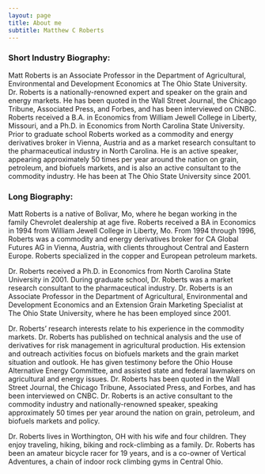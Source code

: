 ```yaml
---
layout: page
title: About me
subtitle: Matthew C Roberts
---
```


### Short Industry Biography:

Matt Roberts is an Associate Professor in the Department of Agricultural, Environmental and Development Economics at The Ohio State University. Dr. Roberts is a nationally-renowned expert and speaker on the grain and energy markets. He has been quoted in the Wall Street Journal, the Chicago Tribune, Associated Press, and Forbes, and has been interviewed on CNBC. Roberts received a B.A. in Economics from William Jewell College in Liberty, Missouri, and a Ph.D. in Economics from North Carolina State University. Prior to graduate school Roberts worked as a commodity and energy derivatives broker in Vienna, Austria and as a market research consultant to the pharmaceutical industry in North Carolina. He is an active speaker, appearing approximately 50 times per year around the nation on grain, petroleum, and biofuels markets, and is also an active consultant to the commodity industry. He has been at The Ohio State University since 2001.

### Long Biography:

Matt Roberts is a native of Bolivar, Mo, where he began working in the family Chevrolet dealership at age five. Roberts received a BA in Economics in 1994 from William Jewell College in Liberty, Mo. From 1994 through 1996, Roberts was a commodity and energy derivatives broker for CA Global Futures AG in Vienna, Austria, with clients throughout Central and Eastern Europe. Roberts specialized in the copper and European petroleum markets.

Dr. Roberts received a Ph.D. in Economics from North Carolina State University in 2001. During graduate school, Dr. Roberts was a market research consultant to the pharmaceutical industry. Dr. Roberts is an Associate Professor in the Department of Agricultural, Environmental and Development Economics and an Extension Grain Marketing Specialist at The Ohio State University, where he has been employed since 2001.

Dr. Roberts’ research interests relate to his experience in the commodity markets. Dr. Roberts has published on technical analysis and the use of derivatives for risk management in agricultural production. His extension and outreach activities focus on biofuels markets and the grain market situation and outlook. He has given testimony before the Ohio House Alternative Energy Committee, and assisted state and federal lawmakers on agricultural and energy issues. Dr. Roberts has been quoted in the Wall Street Journal, the Chicago Tribune, Associated Press, and Forbes, and has been interviewed on CNBC. Dr. Roberts is an active consultant to the commodity industry and nationally-renowned speaker, speaking approximately 50 times per year around the nation on grain, petroleum, and biofuels markets and policy.

Dr. Roberts lives in Worthington, OH with his wife and four children. They enjoy traveling, hiking, biking and rock-climbing as a family. Dr. Roberts has been an amateur bicycle racer for 19 years, and is a co-owner of Vertical Adventures, a chain of indoor rock climbing gyms in Central Ohio.

